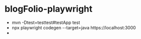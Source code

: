 # blogFolio-playwright

- mvn -Dtest=testtest#testApp test
- npx playwright codegen --target=java https://localhost:3000
- 
